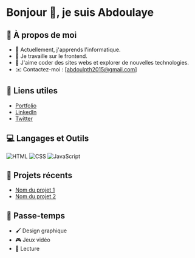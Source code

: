 # Bonjour 👋, je suis Abdoulaye

## 🚀 À propos de moi
- 🌱 Actuellement, j'apprends l'informatique.
- 💼 Je travaille sur le frontend.
- 🧠 J'aime coder des sites webs et explorer de nouvelles technologies.
- ✉️ Contactez-moi : [abdoulpth2015@gmail.com]

## 🔗 Liens utiles
- [Portfolio](https://tonportfolio.com)
- [LinkedIn](https://linkedin.com/in/tonnom)
- [Twitter](https://twitter.com/toncompte)

## 💻 Langages et Outils
![HTML](https://img.shields.io/badge/HTML-E34F26?style=for-the-badge&logo=html5&logoColor=white)
![CSS](https://img.shields.io/badge/CSS-1572B6?style=for-the-badge&logo=css3&logoColor=white)
![JavaScript](https://img.shields.io/badge/JavaScript-F7DF1E?style=for-the-badge&logo=javascript&logoColor=black)

## 🌟 Projets récents
- [Nom du projet 1](https://github.com/tonnom/tonprojet1)
- [Nom du projet 2](https://github.com/tonnom/tonprojet2)

## 🎨 Passe-temps
- 🖌️ Design graphique
- 🎮 Jeux vidéo
- 📖 Lecture
